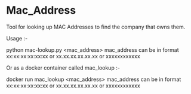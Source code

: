 # Mac_Address

Tool for looking up MAC Addresses to find the company that owns them.

Usage :-

  python mac-lookup.py <mac_address>
  mac_address can be in format xx:xx:xx:xx:xx:xx or xx.xx.xx.xx.xx.xx or xxxxxxxxxxxx
  
Or as a docker container called mac_lookup :-

  docker run mac_lookup <mac_address>
  mac_address can be in format xx:xx:xx:xx:xx:xx or xx.xx.xx.xx.xx.xx or xxxxxxxxxxxx
